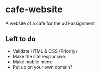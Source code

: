 # cafe-website
A website of a cafe for the u01-assignment

## Left to do

- Validate HTML & CSS (Priority)
- Make the site responsive.
- Make mobile menu.
- Put up on your own domain?